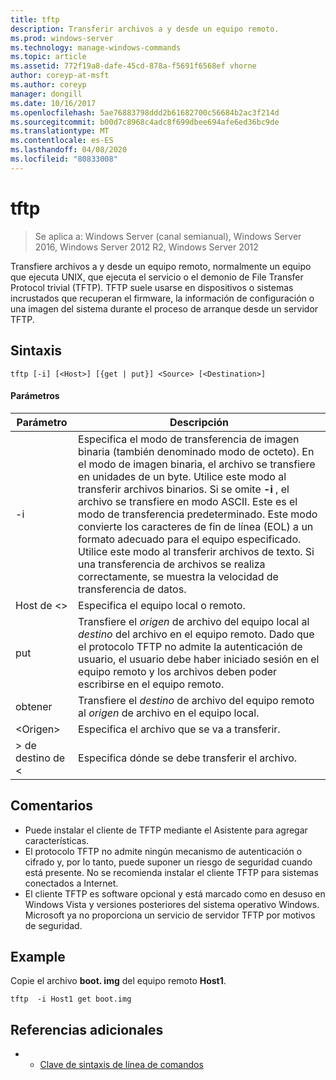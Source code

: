 ```yaml
---
title: tftp
description: Transferir archivos a y desde un equipo remoto.
ms.prod: windows-server
ms.technology: manage-windows-commands
ms.topic: article
ms.assetid: 772f19a8-dafe-45cd-878a-f5691f6568ef vhorne
author: coreyp-at-msft
ms.author: coreyp
manager: dongill
ms.date: 10/16/2017
ms.openlocfilehash: 5ae76883798ddd2b61682700c56684b2ac3f214d
ms.sourcegitcommit: b00d7c8968c4adc8f699dbee694afe6ed36bc9de
ms.translationtype: MT
ms.contentlocale: es-ES
ms.lasthandoff: 04/08/2020
ms.locfileid: "80833008"
---
```

# <a name="tftp"></a>tftp

>Se aplica a: Windows Server (canal semianual), Windows Server 2016, Windows Server 2012 R2, Windows Server 2012

Transfiere archivos a y desde un equipo remoto, normalmente un equipo que ejecuta UNIX, que ejecuta el servicio o el demonio de File Transfer Protocol trivial (TFTP). TFTP suele usarse en dispositivos o sistemas incrustados que recuperan el firmware, la información de configuración o una imagen del sistema durante el proceso de arranque desde un servidor TFTP.   

## <a name="syntax"></a>Sintaxis  
```  
tftp [-i] [<Host>] [{get | put}] <Source> [<Destination>]  
```  

#### <a name="parameters"></a>Parámetros  
|Parámetro|Descripción|  
|-------|--------|  
|-i|Especifica el modo de transferencia de imagen binaria (también denominado modo de octeto). En el modo de imagen binaria, el archivo se transfiere en unidades de un byte. Utilice este modo al transferir archivos binarios. Si se omite **-i** , el archivo se transfiere en modo ASCII. Este es el modo de transferencia predeterminado. Este modo convierte los caracteres de fin de línea (EOL) a un formato adecuado para el equipo especificado. Utilice este modo al transferir archivos de texto. Si una transferencia de archivos se realiza correctamente, se muestra la velocidad de transferencia de datos.|  
|Host de \<\>|Especifica el equipo local o remoto.|  
|put|Transfiere el *origen* de archivo del equipo local al *destino* del archivo en el equipo remoto. Dado que el protocolo TFTP no admite la autenticación de usuario, el usuario debe haber iniciado sesión en el equipo remoto y los archivos deben poder escribirse en el equipo remoto.|  
|obtener|Transfiere el *destino* de archivo del equipo remoto al *origen* de archivo en el equipo local.|  
|\<Origen\>|Especifica el archivo que se va a transferir.|  
|\> de destino de \<|Especifica dónde se debe transferir el archivo.|  

## <a name="remarks"></a>Comentarios  
-   Puede instalar el cliente de TFTP mediante el Asistente para agregar características.  
-   El protocolo TFTP no admite ningún mecanismo de autenticación o cifrado y, por lo tanto, puede suponer un riesgo de seguridad cuando está presente. No se recomienda instalar el cliente TFTP para sistemas conectados a Internet.  
-   El cliente TFTP es software opcional y está marcado como en desuso en Windows Vista y versiones posteriores del sistema operativo Windows. Microsoft ya no proporciona un servicio de servidor TFTP por motivos de seguridad.  

## <a name="examples"></a><a name="BKMK_Examples"></a>Example  
Copie el archivo **boot. img** del equipo remoto **Host1**.  
```  
tftp  -i Host1 get boot.img  
```  

## <a name="additional-references"></a>Referencias adicionales  
-   - [Clave de sintaxis de línea de comandos](command-line-syntax-key.md)  
